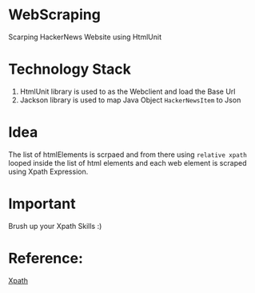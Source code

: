 # WebScraping
Scarping HackerNews Website using HtmlUnit

# Technology Stack
1. HtmlUnit library is used to as the Webclient and load the Base Url
2. Jackson library is used to map Java Object `HackerNewsItem` to Json
 

# Idea
The list of htmlElements is scrpaed and from there using `relative xpath` looped inside the list of html elements and each web element is scraped using Xpath Expression. 

# Important
 Brush up your Xpath Skills :) 

# Reference:
[Xpath](https://devhints.io/xpath)








